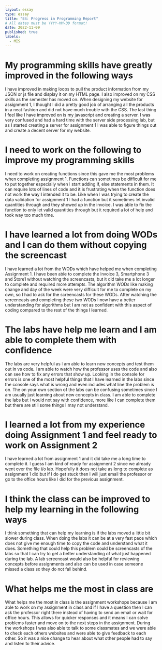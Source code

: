 ```yaml
---
layout: essay
type: essay
title: "E4: Progress in Programming Report"
# All dates must be YYYY-MM-DD format!
date: 2022-11-09
published: true
labels:
  - MIS
---
```


# My programming skills have greatly improved in the following ways
I have improved in making loops to pull the product information from my JSON or js file and display it on my HTML page. I also improved on my CSS skills as the semester has moved on. When designing my website for assignment 1, I thought I did a pretty good job of arranging all the products in a neat fashion and did not have much trouble with the CSS. The last thing I feel like I have improved on is my javascript and creating a server. I was very confused and had a hard time with the server side processing lab, but as I started creating a server for assignment 1 I was able to figure things out and create a decent server for my website. 

# I need to work on the following to improve my programming skills
I need to work on creating functions since this gave me the most problems when completing assignment 1. Functions can sometimes be difficult for me to put together especially when I start adding if, else statements in them. It can require lots of lines of code and it is frustrating when the function does not work the way I intended it to be. Like when I was trying to create the data validation for assignment 1 I had a function but it sometimes let invalid quantities through and they showed up in the invoice. I was able to fix the function to only let valid quantities through but it required a lot of help and took way too much time. 

# I have learned a lot from doing WODs and I can do them without copying the screencast
I have learned a lot from the WODs which have helped me when completing Assignment 1. I have been able to complete the Invoice 3, Smartphone 3 and Store1 without watching the screencasts, but it did take me a lot longer to complete and required more attempts. The algorithm WODs like making change and day of the week were very difficult for me to complete on my own, so I had to ask for the screencasts for these WODs. After watching the screencasts and completing these two WODs I now have a better understanding for algorithms but I am not as confident with this aspect of coding compared to the rest of the things I learned. 

# The labs have help me learn and I am able to complete them with confidence
The labs are very helpful as I am able to learn new concepts and test them out in vs code. I am able to watch how the professor uses the code and also can see how to fix any errors that show up. Looking in the console for errors is one of the most helpful things that I have learned in the labs since the console says what is wrong and even includes what line the problem is on. The on your own section of the labs can be confusing sometimes since I am usually just learning about new concepts in class. I am able to complete the labs but I would not say with confidence, more like I can complete them but there are still some things I may not understand. 

# I learned a lot from my experience doing Assignment 1 and feel ready to work on Assignment 2
I have learned a lot from assignment 1 and it did take me a long time to complete it. I guess I am kind of ready for assignment 2 since we already went over the file i/o lab. Hopefully it does not take as long to complete as assignment 1 did but if I do get stuck then I will just email the professor or go to the office hours like I did for the previous assignment. 

# I think the class can be improved to help my learning in the following ways
I think something that can help my learning is if the labs moved a little bit slower during class. When doing the labs it can be at a very fast pace which does not give me enough time to copy the code and understand what it does. Something that could help this problem could be screencasts of the labs so that I can try to get a better understanding of what just happened during the lab. A lab screencast would also be helpful for reviewing concepts before assignments and also can be used in case someone missed a class so they do not fall behind. 

# What helps me the most in class are
What helps me the most in class is the assignment workshops because I am able to work on my assignment in class and if I have a question then I can ask the professor right there instead of having to send an email or wait for office hours. This allows for quicker responses and it means I can solve problems faster and move on to the next steps in the assignment. During the workshops I was also able to talk to some classmates and we were able to check each others websites and were able to give feedback to each other. So it was a nice change to hear about what other people had to say and listen to their advice. 
